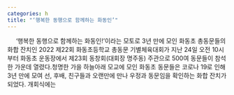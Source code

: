 ```yaml
---
categories: h
title: "‘행복한 동행으로 함께하는 화동인’"
---
```

&nbsp;&nbsp;&nbsp;&nbsp; ‘행복한 동행으로 함께하는 화동인!’이라는 모토로 3년 만에 모인 화동초 총동문들의 화합 잔치인 2022 제22회 화동초등학교 총동문 기별체육대회가 지난 24일 오전 10시부터 화동초 운동장에서 제23회 동창회(대회장 명주동) 주관으로 500여 동문들이 참석한 가운데 열렸다.청명한 가을 하늘아래 모교에 모인 화동초 동문들은 코로나 19로 인해 3년 만에 모여 선, 후배, 친구들과 오랜만에 만나 우정과 동문임을 확인하는 화합 잔치가 되었다.																						개회식에는 
